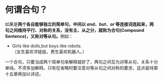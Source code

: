 # 何谓合句？

如果是<b>两个各自能够独立的简单句，中间以 <em>and、but、or</em> 等连接词连起来，两句之间维持**平行、对称**的关系，**没有主、从之分**，就称为**合句(Compound Sentence)**，又称**对等从句**。</b>例如：  
- Girls like dolls,but boys like robots.  
（女生喜欢洋娃娃，男生喜欢机器人。）  

一个合句，只要当成两个简单句来解释就好了，两句之间互为对等从句，关系十分单纯，不须多加解释。只有在省略时要注意对等从句之间对称的要求，这点留待第十五章再加以详述。